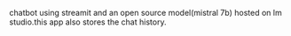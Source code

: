 chatbot using streamit and an open source model(mistral 7b) hosted on lm studio.this app also stores the chat history.
